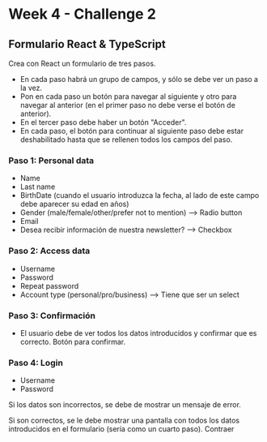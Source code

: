 # Week 4 - Challenge 2

## Formulario React & TypeScript

Crea con React un formulario de tres pasos.

- En cada paso habrá un grupo de campos, y sólo se debe ver un paso a la vez.
- Pon en cada paso un botón para navegar al siguiente y otro para navegar al anterior (en el primer paso no debe verse el botón de anterior).
- En el tercer paso debe haber un botón "Acceder".
- En cada paso, el botón para continuar al siguiente paso debe estar deshabilitado hasta que se rellenen todos los campos del paso.

### Paso 1: Personal data

- Name
- Last name
- BirthDate (cuando el usuario introduzca la fecha, al lado de este campo debe aparecer su edad en años)
- Gender (male/female/other/prefer not to mention) --> Radio button
- Email
- Desea recibir información de nuestra newsletter? --> Checkbox

### Paso 2: Access data

- Username
- Password
- Repeat password
- Account type (personal/pro/business) --> Tiene que ser un select

### Paso 3: Confirmación

- El usuario debe de ver todos los datos introducidos y confirmar que es correcto. Botón para confirmar.

### Paso 4: Login

- Username
- Password

Si los datos son incorrectos, se debe de mostrar un mensaje de error.

Si son correctos, se le debe mostrar una pantalla con todos los datos introducidos en el formulario (sería como un cuarto paso).
Contraer
